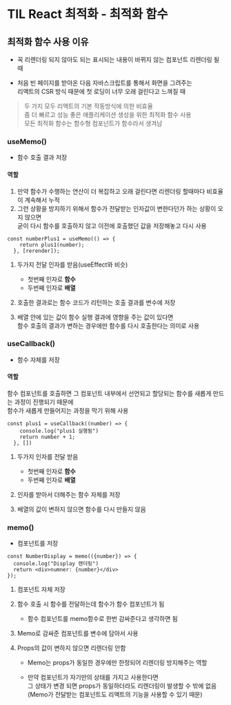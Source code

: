 # TIL React 최적화 - 최적화 함수
## 최적화 함수 사용 이유
* 꼭 리렌더링 되지 않아도 되는 표시되는 내용이 바뀌지 않는 컴포넌트 리렌더링 될 때

* 처음 빈 페이지를 받아온 다음 자바스크립트를 통해서 화면을 그려주는  
리액트의 CSR 방식 때문에 첫 로딩이 너무 오래 걸린다고 느껴질 때  

> 두 가지 모두 리액트의 기본 작동방식에 의한 비효율  
 좀 더 빠르고 성능 좋은 애플리케이션 생성을 위한 최적화 함수 사용  
모든 최적화 함수는 함수형 컴포넌트가 함수라서 생겨남


### useMemo()
* 함수 호출 결과 저장
#### 역할
1. 만약 함수가 수행하는 연산이 더 복잡하고 오래 걸린다면 리렌더링 할때마다 비효율이 계속해서 누적
2. 그런 상황을 방지하기 위해서 함수가 전달받는 인자값이 변한다던가 하는 상황이 오지 않으면  
굳이 다시 함수를 호출하지 않고 이전에 호출했던 값을 저장해놓고 다시 사용
```
const numberPlus1 = useMemo(() => {
    return plus1(number);
  }, [rerender]);
```
1. 두가지 전달 인자를 받음(useEffect와 비슷) 
    * 첫번째 인자로 **함수**
    * 두번째 인자로 **배열** 

2. 호출한 결과로는 함수 코드가 리턴하는 호출 결과를 변수에 저장

3. 배열 안에 있는 값이 함수 실행 결과에 영향을 주는 값이 있다면  
함수 호출의 결과가 변하는 경우에만 함수를 다시 호출한다는 의미로 사용

### useCallback()
* 함수 자체를 저장
#### 역할
함수 컴포넌트를 호출하면 그 컴포넌트 내부에서 선언되고 할당되는 함수를 새롭게 만드는 과정이 진행되기 때문에  
함수가 새롭게 만들어지는 과정을 막기 위해 사용
```
const plus1 = useCallback((number) => {
    console.log("plus1 실행됨")
    return number + 1;
  }, []) 
```
1. 두가지 인자를 전달 받음
    * 첫번째 인자로 **함수**
    * 두번째 인자로 **배열**

2. 인자를 받아서 더해주는 함수 자체를 저장

3. 배열의 값이 변하지 않으면 함수를 다시 만들지 않음

### memo()
* 컴포넌트를 저장
```
const NumberDisplay = memo(({number}) => {
  console.log("Display 렌더링")
  return <div>numner: {number}</div>
});
```
1. 컴포넌트 자체 저장

2. 함수 호출 시 함수를 전달하는데 함수가 함수 컴포넌트가 됨
    * 함수 컴포넌트를 memo함수로 한번 감싸준다고 생각하면 됨

3. Memo로 감싸준 컴포넌트를 변수에 담아서 사용

4. Props의 값이 변하지 않으면 리렌더링 안함
    * Memo는 props가 동일한 경우에만 한정되어 리렌더링 방지해주는 역할

    * 만약 컴포넌트가 자기만의 상태를 가지고 사용한다면  
    그 상태가 변경 되면 props가 동일하더라도 리렌더링이 발생할 수 밖에 없음  
    (Memo가 전달받는 컴포넌트도 리액트의 기능을 사용할 수 있기 때문)
